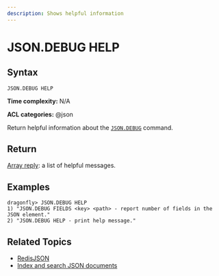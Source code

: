 ```yaml
---
description: Shows helpful information
---
```


# JSON.DEBUG HELP

## Syntax

    JSON.DEBUG HELP 

**Time complexity:** N/A

**ACL categories:** @json

Return helpful information about the [`JSON.DEBUG`](./json.debug.md) command.

## Return

[Array reply](https://redis.io/docs/reference/protocol-spec#resp-arrays): a list of helpful messages.

## Examples

```shell
dragonfly> JSON.DEBUG HELP
1) "JSON.DEBUG FIELDS <key> <path> - report number of fields in the JSON element."
2) "JSON.DEBUG HELP - print help message."
```

## Related Topics

* [RedisJSON](https://redis.io/docs/stack/json)
* [Index and search JSON documents](https://redis.io/docs/stack/search/indexing_json)
